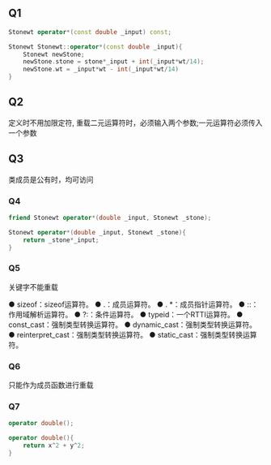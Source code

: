 ## Q1
```C++
Stonewt operator*(const double _input) const;

Stonewt Stonewt::operator*(const double _input){
    Stonewt newStone;
    newStone.stone = stone*_input + int(_input*wt/14);
    newStone.wt = _input*wt - int(_input*wt/14)
}
```
## Q2

定义时不用加限定符, 重载二元运算符时，必须输入两个参数;一元运算符必须传入一个参数

## Q3

类成员是公有时，均可访问

### Q4


```C++
friend Stonewt operator*(double _input, Stonewt _stone);

Stonewt operator*(double _input, Stonewt _stone){
    return _stone*_input;
}

```

### Q5

关键字不能重载

● sizeof：sizeof运算符。
● .：成员运算符。
● . *：成员指针运算符。
● ::：作用域解析运算符。
● ?:：条件运算符。
● typeid：一个RTTI运算符。
● const_cast：强制类型转换运算符。
● dynamic_cast：强制类型转换运算符。
● reinterpret_cast：强制类型转换运算符。
● static_cast：强制类型转换运算符。


### Q6
只能作为成员函数进行重载

### Q7

```C++
operator double();

operator double(){
    return x^2 + y^2;
}